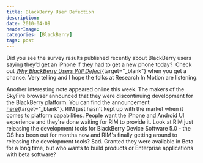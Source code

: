 ```yaml
---
title: BlackBerry User Defection
description: 
date: 2010-04-09
headerImage: 
categories: [BlackBerry]
tags: post
---
```


Did you see the survey results published recently about BlackBerry users saying they’d get an iPhone if they had to get a new phone today?  Check out [_Why BlackBerry Users Will Defect_](https://www.marketwatch.com/story/why-blackberry-users-will-defect-2010-03-31){target="_blank"} when you get a chance. Very telling and I hope the folks at Research In Motion are listening.

Another interesting note appeared online this week. The makers of the SkyFire browser announced that they were discontinuing development for the BlackBerry platform. You can find the announcement [here](https://www.skyfire.com/blog/2010/04/07/android-blackberry-and-beyond/){target="_blank"}. RIM just hasn't kept up with the market when it comes to platform capabilities. People want the iPhone and Android UI experience and they're done waiting for RIM to provide it. Look at RIM just releasing the development tools for BlackBerry Device Software 5.0 - the OS has been out for months now and RIM's finally getting around to releasing the development tools? Sad. Granted they were available in Beta for a long time, but who wants to build products or Enterprise applications with beta software?